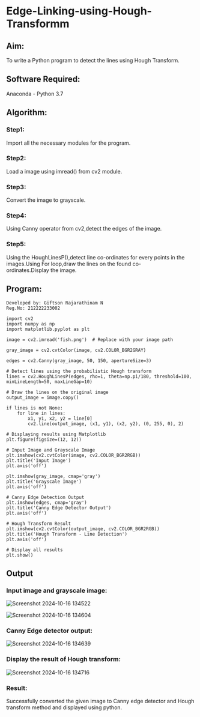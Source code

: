 # Edge-Linking-using-Hough-Transformm
## Aim:
To write a Python program to detect the lines using Hough Transform.

## Software Required:
Anaconda - Python 3.7

## Algorithm:
### Step1:

Import all the necessary modules for the program.
### Step2:

Load a image using imread() from cv2 module.
### Step3:

Convert the image to grayscale.
### Step4:

Using Canny operator from cv2,detect the edges of the image.
### Step5:

Using the HoughLinesP(),detect line co-ordinates for every points in the images.Using For loop,draw the lines on the found co-ordinates.Display the image.

## Program:
```
Developed by: Giftson Rajarathinam N
Reg.No: 212222233002

import cv2
import numpy as np
import matplotlib.pyplot as plt

image = cv2.imread('fish.png')  # Replace with your image path

gray_image = cv2.cvtColor(image, cv2.COLOR_BGR2GRAY)

edges = cv2.Canny(gray_image, 50, 150, apertureSize=3)

# Detect lines using the probabilistic Hough transform
lines = cv2.HoughLinesP(edges, rho=1, theta=np.pi/180, threshold=100, minLineLength=50, maxLineGap=10)

# Draw the lines on the original image
output_image = image.copy()

if lines is not None:
    for line in lines:
        x1, y1, x2, y2 = line[0]
        cv2.line(output_image, (x1, y1), (x2, y2), (0, 255, 0), 2)

# Displaying results using Matplotlib
plt.figure(figsize=(12, 12))

# Input Image and Grayscale Image
plt.imshow(cv2.cvtColor(image, cv2.COLOR_BGR2RGB))
plt.title('Input Image')
plt.axis('off')

plt.imshow(gray_image, cmap='gray')
plt.title('Grayscale Image')
plt.axis('off')

# Canny Edge Detection Output
plt.imshow(edges, cmap='gray')
plt.title('Canny Edge Detector Output')
plt.axis('off')

# Hough Transform Result
plt.imshow(cv2.cvtColor(output_image, cv2.COLOR_BGR2RGB))
plt.title('Hough Transform - Line Detection')
plt.axis('off')

# Display all results
plt.show()

```
## Output

### Input image and grayscale image:
![Screenshot 2024-10-16 134522](https://github.com/user-attachments/assets/e9708106-432f-472e-83ec-c99ad44de469)

![Screenshot 2024-10-16 134604](https://github.com/user-attachments/assets/71d6eaa8-06a7-4459-85c4-a160fda06800)


### Canny Edge detector output:
![Screenshot 2024-10-16 134639](https://github.com/user-attachments/assets/cd978b91-028f-434f-9f66-a13d79c50a02)


### Display the result of Hough transform:
![Screenshot 2024-10-16 134716](https://github.com/user-attachments/assets/00af9cc6-fa72-40c4-906a-324ca94d3b41)

### Result:
Successfully converted the given image to Canny edge detector and Hough transform method and displayed using python.
